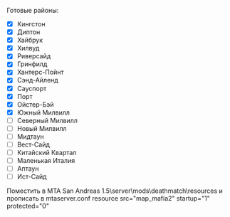 Готовые районы:
- [x] Кингстон
- [x] Диптон
- [x] Хайбрук
- [x] Хилвуд
- [x] Риверсайд
- [x] Гринфилд
- [x] Хантерс-Пойнт
- [x] Сэнд-Айленд
- [x] Сауспорт
- [x] Порт
- [x] Ойстер-Бэй
- [x] Южный Милвилл
- [ ] Северный Милвилл
- [ ] Новый Милвилл
- [ ] Мидтаун
- [ ] Вест-Сайд
- [ ] Китайский Квартал
- [ ] Маленькая Италия
- [ ] Аптаун
- [ ] Ист-Сайд

Поместить в MTA San Andreas 1.5\server\mods\deathmatch\resources и прописать в mtaserver.conf resource src="map_mafia2" startup="1" protected="0" 
